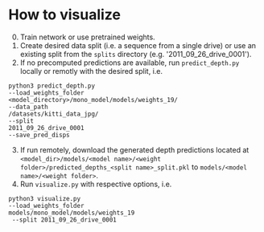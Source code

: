 # How to visualize

0. Train network or use pretrained weights.
1. Create desired data split (i.e. a sequence from a single drive) or use an existing split from the `splits` directory
(e.g. '2011_09_26_drive_0001').
2. If no precomputed predictions are available, run `predict_depth.py` locally or remotly with the desired split, i.e. 
 ```
python3 predict_depth.py
--load_weights_folder
<model_directory>/mono_model/models/weights_19/
--data_path
/datasets/kitti_data_jpg/
--split
2011_09_26_drive_0001
--save_pred_disps
```
3. If run remotely, download the generated depth predictions located at `<model_dir>/models/<model name>/<weight folder>/predicted_depths_<split name>_split.pkl` to `models/<model name>/<weight folder>`.
4. Run `visualize.py` with respective options, i.e.
```
python3 visualize.py
--load_weights_folder 
models/mono_model/models/weights_19
 --split 2011_09_26_drive_0001
```